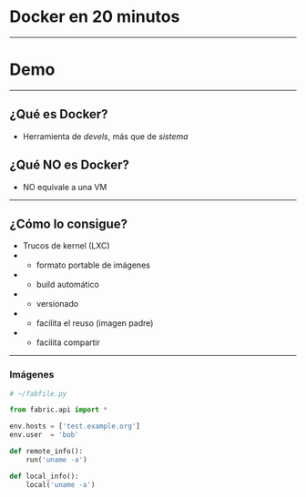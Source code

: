 # Docker en 20 minutos

---

# Demo

---

## ¿Qué es Docker?

- Herramienta de *devels*, más que de *sistema*

## ¿Qué NO es Docker?

- NO equivale a una VM

---

## ¿Cómo lo consigue?

- Trucos de kernel (LXC)
- + formato portable de imágenes
- + build automático
- + versionado
- + facilita el reuso (imagen padre)
- + facilita compartir

--- 

### Imágenes


```python
# ~/fabfile.py

from fabric.api import *

env.hosts = ['test.example.org']
env.user  = 'bob'

def remote_info():
    run('uname -a')

def local_info():
    local('uname -a')
```
